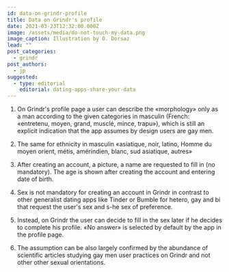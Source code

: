 ```yaml
---
id: data-on-grindr-profile
title: Data on Grindr's profile
date: 2021-03-23T12:32:00.000Z
image: /assets/media/do-not-touch-my-data.png
image_caption: Illustration by O. Dorsaz
lead: ""
post_categories:
  - grindr
post_authors:
  - jp
suggested:
  - type: editorial
    editorial: dating-apps-share-your-data
---
```

1. On Grindr's profile page a user can describe the «morphology» only as a man according to the given categories in masculin (French: «entretenu, moyen, grand, musclé, mince, trapu»), which is still an explicit indication that the app assumes by design users are gay men.

2. The same for ethnicity in masculin «asiatique, noir, latino, Homme du moyen orient, métis, amérindien, blanc, sud asiatique, autres»

3. After creating an account, a picture, a name are requested to fill in (no mandatory). The age is shown after creating the account and entering date of birth.

4. Sex is not mandatory for creating an account in Grindr in contrast to other generalist dating apps like Tinder or Bumble for hetero, gay and bi that request the user's sex and s-he sex of preference.

5. Instead, on Grindr the user can decide to fill in the sex later if he decides to complete his profile. «No answer» is selected by default by the app in the profile page.

6. The assumption can be also largely confirmed by the abundance of scientific articles studying gay men user practices on Grindr and not other other sexual orientations.
